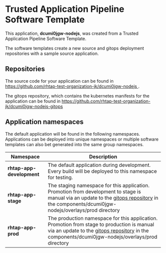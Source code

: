 # Trusted Application Pipeline Software Template

This application, **dcumi0jgw-nodejs**, was created from a Trusted Application Pipeline Software Template.

The software templates create a new source and gitops deployment repositories with a sample source application. 

## Repositories

The source code for your application can be found in [https://github.com/rhtap-test-organization-jk/dcumi0jgw-nodejs ](https://github.com/rhtap-test-organization-jk/dcumi0jgw-nodejs ).
 
The gitops repository, which contains the kubernetes manifests for the application can be found in 
[https://github.com/rhtap-test-organization-jk/dcumi0jgw-nodejs-gitops ](https://github.com/rhtap-test-organization-jk/dcumi0jgw-nodejs-gitops ) 

## Application namespaces 

The default application will be found in the following namespaces. Applications can be deployed into unique namespaces or multiple software templates can also bet generated into the same group namespaces.  

|  Namespace   |  Description   |  
| -------- | -------- |   
| **rhtap-app-development** | The default application during development. Every build will be deployed to this namespace for testing. | 
| **rhtap-app-stage** | The staging namespace for this application. Promotion from development to stage is manual via an update to the [gitops repository](https://github.com/rhtap-test-organization-jk/dcumi0jgw-nodejs-gitops ) in the components/dcumi0jgw-nodejs/overlays/prod directory |  
| **rhtap-app-prod** | The production namespace for this application. Promotion from stage to production is manual via an update to the [gitops repository](https://github.com/rhtap-test-organization-jk/dcumi0jgw-nodejs-gitops ) in the components/dcumi0jgw-nodejs/overlays/prod directory | 